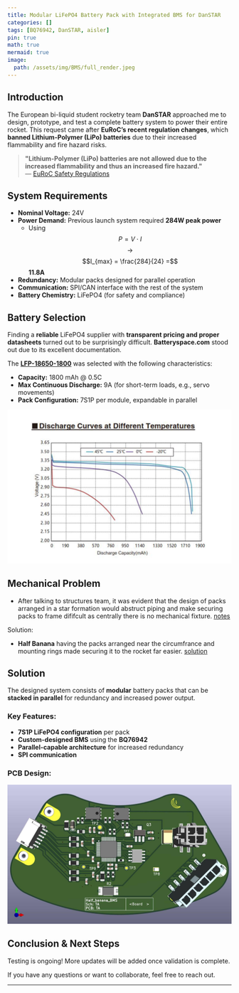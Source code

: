 ```yaml
---
title: Modular LiFePO4 Battery Pack with Integrated BMS for DanSTAR
categories: []
tags: [BQ76942, DanSTAR, aisler]
pin: true
math: true
mermaid: true
image: 
  path: /assets/img/BMS/full_render.jpeg
---
```


## Introduction

The European bi-liquid student rocketry team **DanSTAR** approached me to design, prototype, and test a complete battery system to power their entire rocket. This request came after **EuRoC’s recent regulation changes**, which **banned Lithium-Polymer (LiPo) batteries** due to their increased flammability and fire hazard risks.  

> **"Lithium-Polymer (LiPo) batteries are not allowed due to the increased flammability and thus an increased fire hazard."**  
> — [EuRoC Safety Regulations](https://euroc.pt/wp-content/uploads/2024/04/PTS_EDU_EuRoC_ST_000455_DTEG_v05.pdf)

## System Requirements

- **Nominal Voltage:** 24V  
- **Power Demand:** Previous launch system required **284W peak power**  
  - Using $$ P = V \cdot I $$ $$\rightarrow$$ $$I_{max} = \frac{284}{24} =$$**11.8A**  
- **Redundancy:** Modular packs designed for parallel operation  
- **Communication:** SPI/CAN interface with the rest of the system  
- **Battery Chemistry:** LiFePO4 (for safety and compliance)  

## Battery Selection

Finding a **reliable** LiFePO4 supplier with **transparent pricing and proper datasheets** turned out to be surprisingly difficult. **Batteryspace.com** stood out due to its excellent documentation.  

The **[LFP-18650-1800](https://www.batteryspace.com/prod-specs/9736-LFP-18650-1800.pdf)** was selected with the following characteristics:  

- **Capacity:** 1800 mAh @ 0.5C  
- **Max Continuous Discharge:** 9A (for short-term loads, e.g., servo movements)  
- **Pack Configuration:** 7S1P per module, expandable in parallel  

![Discharge Graph](/assets/img/BMS/discharge.png)  

## Mechanical Problem 

- After talking to structures team, it was evident that the design of packs arranged in a star formation would abstruct piping and make securing packs to frame dififcult as centrally there is no mechanical fixture. 
[notes](/home/tomas/Documents/tomasApo.github.io/assets/img/BMS/mech_notes.jpeg)

Solution:
- **Half Banana** having the packs arranged near the circumfrance and mounting rings made securing it to the rocket far easier. 
[solution](/assets/img/BMS/layout_upgrade.jpeg)



## Solution

The designed system consists of **modular** battery packs that can be **stacked in parallel** for redundancy and increased power output.  

### Key Features:
- **7S1P LiFePO4 configuration** per pack  
- **Custom-designed BMS** using the **BQ76942**  
- **Parallel-capable architecture** for increased redundancy  
- **SPI communication**   

### PCB Design:
![PCB](/assets/img/BMS/PCB_top_view.jpeg)  

## Conclusion & Next Steps

Testing is ongoing! More updates will be added once validation is complete.  

If you have any questions or want to collaborate, feel free to reach out.  

---

<!-- ## Mathematics  

This site supports **MathJax** for rendering equations:  

$$
\begin{equation}
  \sum_{n=1}^\infty \frac{1}{n^2} = \frac{\pi^2}{6}
  \label{eq:series}
\end{equation}
$$  

We can reference the equation as \eqref{eq:series}.  

For example, solving the quadratic equation:

$$ x = \frac{-b \pm \sqrt{b^2 - 4ac}}{2a} $$   -->
